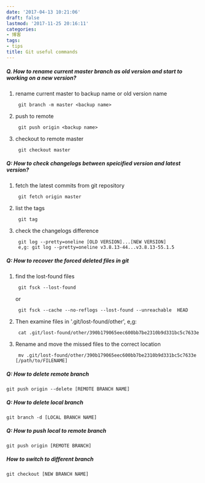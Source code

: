 ```yaml
---
date: '2017-04-13 10:21:06'
draft: false
lastmod: '2017-11-25 20:16:11'
categories:
- 博客
tags:
- tips
title: Git useful commands
---
```


##### Q. How to rename current master branch as old version and start to working on a new version?

1. rename current master to backup name or old version name
    
        git branch -m master <backup name> 

2. push to remote

        git push origin <backup name>

3. checkout to remote master

        git checkout master
        
##### Q: How to check changelogs between speicified version and latest version?

1. fetch the latest commits from git repository

        git fetch origin master
     
2. list the tags

        git tag
     
3. check the changelogs difference
     
        git log --pretty=oneline [OLD VERSION]...[NEW VERSION]
        e,g: git log --pretty=oneline v3.8.13-44...v3.8.13-55.1.5
     
##### Q: How to recover the forced deleted files in git

1. find the lost-found files

        git fsck --lost-found
    
    or

        git fsck --cache --no-reflogs --lost-found --unreachable  HEAD
    
2. Then examine files in '.git/lost-found/other', e,g:

        cat .git/lost-found/other/390b179065eec600bb7be2310b9d331bc5c7633e

3. Rename and move the missed files to the correct location

        mv .git/lost-found/other/390b179065eec600bb7be2310b9d331bc5c7633e [/path/to/FILENAME]
     
##### Q: How to delete remote branch

    git push origin --delete [REMOTE BRANCH NAME]

##### Q: How to delete local branch

    git branch -d [LOCAL BRANCH NAME]

##### Q: How to push local to remote branch

    git push origin [REMOTE BRANCH]

##### How to switch to different branch

    git checkout [NEW BRANCH NAME]